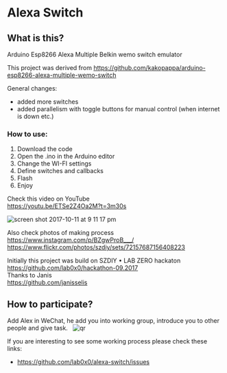 # Alexa Switch

## What is this?

Arduino Esp8266 Alexa Multiple Belkin wemo switch emulator

This project was derived from https://github.com/kakopappa/arduino-esp8266-alexa-multiple-wemo-switch

General changes:
 - added more switches
 - added parallelism with toggle buttons for manual control (when internet is down etc.)

### How to use:

1. Download the code
2. Open the .ino in the Arduino editor
2. Change the WI-FI settings
3. Define switches and callbacks
3. Flash
4. Enjoy

Check this video on YouTube  
https://youtu.be/ETSe2Z4Oa2M?t=3m30s

![screen shot 2017-10-11 at 9 11 17 pm](https://user-images.githubusercontent.com/415928/31458472-e2b595c6-aec8-11e7-9ba5-bdf452813672.png)

Also check photos of making process  
https://www.instagram.com/p/BZgwProB___/  
https://www.flickr.com/photos/szdiy/sets/72157687156408223  

Initially this project was build on SZDIY • LAB ZERO hackaton   
https://github.com/lab0x0/hackathon-09.2017   
Thanks to Janis  
https://github.com/janisselis

## How to participate?

Add Alex in WeChat, he add you into working group, introduce you to other people and give task.   
![qr](https://user-images.githubusercontent.com/415928/31456426-673cb3da-aec2-11e7-9a73-7221158ab7c1.jpg)

If you are interesting to see some working process please check these links:
- https://github.com/lab0x0/alexa-switch/issues
